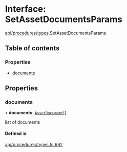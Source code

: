 # Interface: SetAssetDocumentsParams

[api/procedures/types](../wiki/api.procedures.types).SetAssetDocumentsParams

## Table of contents

### Properties

- [documents](../wiki/api.procedures.types.SetAssetDocumentsParams#documents)

## Properties

### documents

• **documents**: [`AssetDocument`](../wiki/types.AssetDocument)[]

list of documents

#### Defined in

[api/procedures/types.ts:692](https://github.com/PolymeshAssociation/polymesh-sdk/blob/3d14e829/src/api/procedures/types.ts#L692)
